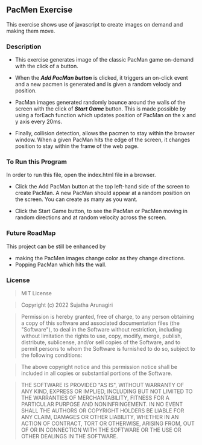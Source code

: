 ## PacMen Exercise

This exercise shows use of javascript to create images on demand and making them move.

### Description 

- This exercise generates image of the classic PacMan game on-demand with the click of a button.

- When the ***Add PacMan button*** is clicked, it triggers an on-click event and a new pacmen is generated and is given a random velociy and position.
  
- PacMan images generated randomly bounce around the walls of the screen with the click of ***Start Game*** button. This is made possible by using a forEach function which updates position of PacMan on the x and y axis every 20ms.
  
- Finally, collision detection, allows the pacmen to stay within the browser window.  When a given PacMan hits     the edge of the screen, it changes position to stay within the frame of the web page.   

### To Run this Program

In order to run this file, open the index.html file in a browser.

- Click the Add PacMan button at the top left-hand side of the screen to create PacMan. A new PacMan should                      appear at a random position on the screen. You can create as many as you want.

- Click the Start Game button, to see the PacMan or PacMen moving in random directions and at random velocity across the screen. 

### Future RoadMap

This project can be still be enhanced by 

- making the PacMen images change color as they change directions.
- Popping PacMan which hits the wall.
  
### License

> MIT License

> Copyright (c) 2022 Sujatha Arunagiri

> Permission is hereby granted, free of charge, to any person obtaining a copy
> of this software and associated documentation files (the "Software"), to deal
> in the Software without restriction, including without limitation the rights
> to use, copy, modify, merge, publish, distribute, sublicense, and/or sell
> copies of the Software, and to permit persons to whom the Software is
> furnished to do so, subject to the following conditions:

> The above copyright notice and this permission notice shall be included in all
> copies or substantial portions of the Software.

> THE SOFTWARE IS PROVIDED "AS IS", WITHOUT WARRANTY OF ANY KIND, EXPRESS OR
> IMPLIED, INCLUDING BUT NOT LIMITED TO THE WARRANTIES OF MERCHANTABILITY,
> FITNESS FOR A PARTICULAR PURPOSE AND NONINFRINGEMENT. IN NO EVENT SHALL THE
> AUTHORS OR COPYRIGHT HOLDERS BE LIABLE FOR ANY CLAIM, DAMAGES OR OTHER
> LIABILITY, WHETHER IN AN ACTION OF CONTRACT, TORT OR OTHERWISE, ARISING FROM,
> OUT OF OR IN CONNECTION WITH THE SOFTWARE OR THE USE OR OTHER DEALINGS IN THE
> SOFTWARE.

  

